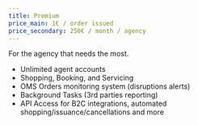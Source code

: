 ```yaml
---
title: Premium
price_main: 1€ / order issued
price_secondary: 250€ / month / agency
---
```

For the agency that needs the most.

* Unlimited agent accounts
* Shopping, Booking, and Servicing
* OMS Orders monitoring system (disruptions alerts)
* Background Tasks (3rd parties reporting)
* API Access for B2C integrations, automated shopping/issuance/cancellations and more